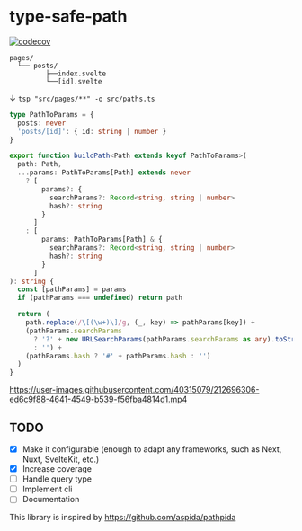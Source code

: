 # type-safe-path

[![codecov](https://codecov.io/gh/KoichiKiyokawa/type-safe-path/branch/main/graph/badge.svg?token=61F6FRPXKN)](https://codecov.io/gh/KoichiKiyokawa/type-safe-path)

```
pages/
  └── posts/
         ├──index.svelte
         └──[id].svelte
```

↓ `tsp "src/pages/**" -o src/paths.ts`

```ts
type PathToParams = {
  posts: never
  'posts/[id]': { id: string | number }
}

export function buildPath<Path extends keyof PathToParams>(
  path: Path,
  ...params: PathToParams[Path] extends never
    ? [
        params?: {
          searchParams?: Record<string, string | number>
          hash?: string
        }
      ]
    : [
        params: PathToParams[Path] & {
          searchParams?: Record<string, string | number>
          hash?: string
        }
      ]
): string {
  const [pathParams] = params
  if (pathParams === undefined) return path

  return (
    path.replace(/\[(\w+)\]/g, (_, key) => pathParams[key]) +
    (pathParams.searchParams
      ? '?' + new URLSearchParams(pathParams.searchParams as any).toString()
      : '') +
    (pathParams.hash ? '#' + pathParams.hash : '')
  )
}
```

https://user-images.githubusercontent.com/40315079/212696306-ed6c9f88-4641-4549-b539-f56fba4814d1.mp4

## TODO

- [x] Make it configurable (enough to adapt any frameworks, such as Next, Nuxt, SvelteKit, etc.)
- [x] Increase coverage
- [ ] Handle query type
- [ ] Implement cli
- [ ] Documentation

This library is inspired by https://github.com/aspida/pathpida
